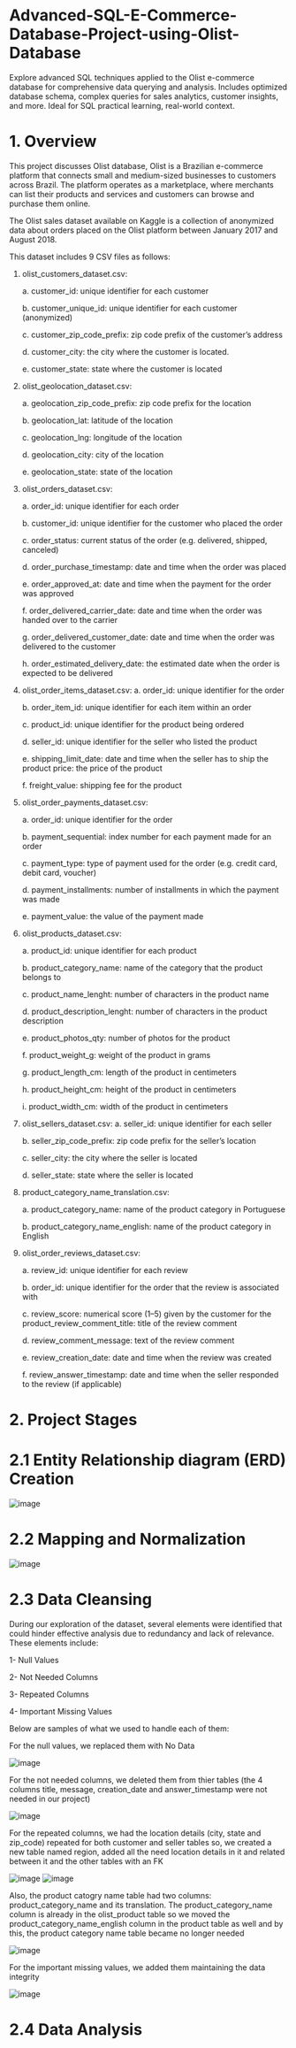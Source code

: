 # Advanced-SQL-E-Commerce-Database-Project-using-Olist-Database
Explore advanced SQL techniques applied to the Olist e-commerce database for comprehensive data querying and analysis. Includes optimized database schema, complex queries for sales analytics, customer insights, and more. Ideal for SQL practical learning, real-world context.

# 1. Overview
This project discusses Olist database, Olist is a Brazilian e-commerce platform that connects small and medium-sized businesses to customers across Brazil. The platform operates as a marketplace, where merchants can list their products and services and customers can browse and purchase them online.

The Olist sales dataset available on Kaggle is a collection of anonymized data about orders placed on the Olist platform between January 2017 and August 2018. 

This dataset includes 9 CSV files as follows:
1. olist_customers_dataset.csv:
   
    a. customer_id: unique identifier for each customer
  
    b. customer_unique_id: unique identifier for each customer (anonymized)
    
    c. customer_zip_code_prefix: zip code prefix of the customer’s address
    
    d. customer_city: the city where the customer is located.
    
    e. customer_state: state where the customer is located
  
2. olist_geolocation_dataset.csv:
     
    a. geolocation_zip_code_prefix: zip code prefix for the location
   
    b. geolocation_lat: latitude of the location
   
    c. geolocation_lng: longitude of the location
   
    d. geolocation_city: city of the location
   
    e. geolocation_state: state of the location
   
3. olist_orders_dataset.csv:
   
    a. order_id: unique identifier for each order
   
    b. customer_id: unique identifier for the customer who placed the order
   
    c. order_status: current status of the order (e.g. delivered, shipped, canceled)
   
    d. order_purchase_timestamp: date and time when the order was placed
   
    e. order_approved_at: date and time when the payment for the order was approved
   
    f. order_delivered_carrier_date: date and time when the order was handed over to the carrier
   
    g. order_delivered_customer_date: date and time when the order was delivered to the customer
   
    h. order_estimated_delivery_date: the estimated date when the order is expected to be delivered
   
4. olist_order_items_dataset.csv:
    a. order_id: unique identifier for the order
   
    b. order_item_id: unique identifier for each item within an order
   
    c. product_id: unique identifier for the product being ordered
   
    d. seller_id: unique identifier for the seller who listed the product
   
    e. shipping_limit_date: date and time when the seller has to ship the product price: the price of the product
   
    f. freight_value: shipping fee for the product
   
5. olist_order_payments_dataset.csv:
    
    a. order_id: unique identifier for the order
   
    b. payment_sequential: index number for each payment made for an order
   
    c. payment_type: type of payment used for the order (e.g. credit card, debit card, voucher)
   
    d. payment_installments: number of installments in which the payment was made
   
    e. payment_value: the value of the payment made
   
6. olist_products_dataset.csv:
    
    a. product_id: unique identifier for each product
    
    b. product_category_name: name of the category that the product belongs to
    
    c. product_name_lenght: number of characters in the product name
    
    d. product_description_lenght: number of characters in the product description
    
    e. product_photos_qty: number of photos for the product
    
    f. product_weight_g: weight of the product in grams
    
    g. product_length_cm: length of the product in centimeters
    
    h. product_height_cm: height of the product in centimeters
    
    i. product_width_cm: width of the product in centimeters
    
7. olist_sellers_dataset.csv:
    a. seller_id: unique identifier for each seller
   
    b. seller_zip_code_prefix: zip code prefix for the seller’s location
   
    c. seller_city: the city where the seller is located
   
    d. seller_state: state where the seller is located
   
8. product_category_name_translation.csv:
   
    a. product_category_name: name of the product category in Portuguese
 
    b. product_category_name_english: name of the product category in English
 
9. olist_order_reviews_dataset.csv:

    a. review_id: unique identifier for each review
    
    b. order_id: unique identifier for the order that the review is associated with
    
    c. review_score: numerical score (1–5) given by the customer for the product_review_comment_title: title          of the review comment
    
    d. review_comment_message: text of the review comment
    
    e. review_creation_date: date and time when the review was created
    
    f. review_answer_timestamp: date and time when the seller responded to the review (if applicable)

  
# 2. Project Stages

# 2.1 Entity Relationship diagram (ERD) Creation

![image](https://github.com/israkhaled1109/Advanced-SQL-E-Commerce-Database-Project-using-Olist-Database/assets/171425036/b15ac5d3-5125-4b08-a033-d215f4186d3b)

# 2.2 Mapping and Normalization

![image](https://github.com/israkhaled1109/Advanced-SQL-E-Commerce-Database-Project-using-Olist-Database/assets/171425036/04e60f58-3e3f-4b57-862f-eb45e4260ab9)


# 2.3 Data Cleansing

During our exploration of the dataset, several elements were identified that could hinder effective analysis due to redundancy and lack of relevance. These elements include:

1- Null Values

2- Not Needed Columns

3- Repeated Columns

4- Important Missing Values

Below are samples of what we used to handle each of them:

For the null values, we replaced them with No Data

![image](https://github.com/israkhaled1109/Advanced-SQL-E-Commerce-Database-Project-using-Olist-Database/assets/171425036/8952e3d9-674f-4042-870d-ecaad8efb2db)

For the not needed columns, we deleted them from thier tables (the 4 columns title, message, creation_date and answer_timestamp were not needed in our project)

![image](https://github.com/israkhaled1109/Advanced-SQL-E-Commerce-Database-Project-using-Olist-Database/assets/171425036/5612d7c9-8322-4d26-9526-1b107ec5b45a)

For the repeated columns, we had the location details (city, state and zip_code) repeated for both customer and seller tables so, we created a new table named region, added all the need location details in it and related between it and the other tables with an FK

![image](https://github.com/israkhaled1109/Advanced-SQL-E-Commerce-Database-Project-using-Olist-Database/assets/171425036/94df102c-54df-4f91-9c1e-c5896e7aa125)
![image](https://github.com/israkhaled1109/Advanced-SQL-E-Commerce-Database-Project-using-Olist-Database/assets/171425036/e4a7c6ac-aaaa-4f63-9c51-aa2ebd7257dc)

Also, the product catogry name table had two columns: product_category_name and its translation. The product_category_name column is already in the olist_product table so we moved the product_category_name_english column in the product table as well and by this, the product category name table became no longer needed

![image](https://github.com/israkhaled1109/Advanced-SQL-E-Commerce-Database-Project-using-Olist-Database/assets/171425036/7cf0dea2-0964-42c8-b4ac-5411ad583b5c)

For the important missing values, we added them maintaining the data integrity

![image](https://github.com/israkhaled1109/Advanced-SQL-E-Commerce-Database-Project-using-Olist-Database/assets/171425036/73231804-0ddb-4c98-96ea-45039a9ece37)

# 2.4 Data Analysis







